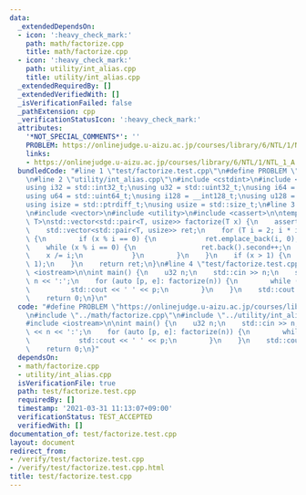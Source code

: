 ```yaml
---
data:
  _extendedDependsOn:
  - icon: ':heavy_check_mark:'
    path: math/factorize.cpp
    title: math/factorize.cpp
  - icon: ':heavy_check_mark:'
    path: utility/int_alias.cpp
    title: utility/int_alias.cpp
  _extendedRequiredBy: []
  _extendedVerifiedWith: []
  _isVerificationFailed: false
  _pathExtension: cpp
  _verificationStatusIcon: ':heavy_check_mark:'
  attributes:
    '*NOT_SPECIAL_COMMENTS*': ''
    PROBLEM: https://onlinejudge.u-aizu.ac.jp/courses/library/6/NTL/1/NTL_1_A
    links:
    - https://onlinejudge.u-aizu.ac.jp/courses/library/6/NTL/1/NTL_1_A
  bundledCode: "#line 1 \"test/factorize.test.cpp\"\n#define PROBLEM \"https://onlinejudge.u-aizu.ac.jp/courses/library/6/NTL/1/NTL_1_A\"\
    \n#line 2 \"utility/int_alias.cpp\"\n#include <cstdint>\n#include <cstddef>\n\n\
    using i32 = std::int32_t;\nusing u32 = std::uint32_t;\nusing i64 = std::int64_t;\n\
    using u64 = std::uint64_t;\nusing i128 = __int128_t;\nusing u128 = __uint128_t;\n\
    using isize = std::ptrdiff_t;\nusing usize = std::size_t;\n#line 3 \"math/factorize.cpp\"\
    \n#include <vector>\n#include <utility>\n#include <cassert>\n\ntemplate <class\
    \ T>\nstd::vector<std::pair<T, usize>> factorize(T x) {\n    assert(x > 0);\n\
    \    std::vector<std::pair<T, usize>> ret;\n    for (T i = 2; i * i <= x; ++i)\
    \ {\n        if (x % i == 0) {\n            ret.emplace_back(i, 0);\n        \
    \    while (x % i == 0) {\n                ret.back().second++;\n            \
    \    x /= i;\n            }\n        }\n    }\n    if (x > 1) {\n        ret.emplace_back(x,\
    \ 1);\n    }\n    return ret;\n}\n#line 4 \"test/factorize.test.cpp\"\n#include\
    \ <iostream>\n\nint main() {\n    u32 n;\n    std::cin >> n;\n    std::cout <<\
    \ n << ':';\n    for (auto [p, e]: factorize(n)) {\n        while (e--) {\n  \
    \          std::cout << ' ' << p;\n        }\n    }\n    std::cout << '\\n';\n\
    \    return 0;\n}\n"
  code: "#define PROBLEM \"https://onlinejudge.u-aizu.ac.jp/courses/library/6/NTL/1/NTL_1_A\"\
    \n#include \"../math/factorize.cpp\"\n#include \"../utility/int_alias.cpp\"\n\
    #include <iostream>\n\nint main() {\n    u32 n;\n    std::cin >> n;\n    std::cout\
    \ << n << ':';\n    for (auto [p, e]: factorize(n)) {\n        while (e--) {\n\
    \            std::cout << ' ' << p;\n        }\n    }\n    std::cout << '\\n';\n\
    \    return 0;\n}"
  dependsOn:
  - math/factorize.cpp
  - utility/int_alias.cpp
  isVerificationFile: true
  path: test/factorize.test.cpp
  requiredBy: []
  timestamp: '2021-03-31 11:13:07+09:00'
  verificationStatus: TEST_ACCEPTED
  verifiedWith: []
documentation_of: test/factorize.test.cpp
layout: document
redirect_from:
- /verify/test/factorize.test.cpp
- /verify/test/factorize.test.cpp.html
title: test/factorize.test.cpp
---
```

